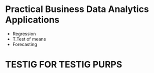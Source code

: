 # Practical Business Data Analytics Applications


* Regression
* T.Test of means
* Forecasting


# TESTIG FOR TESTIG PURPS